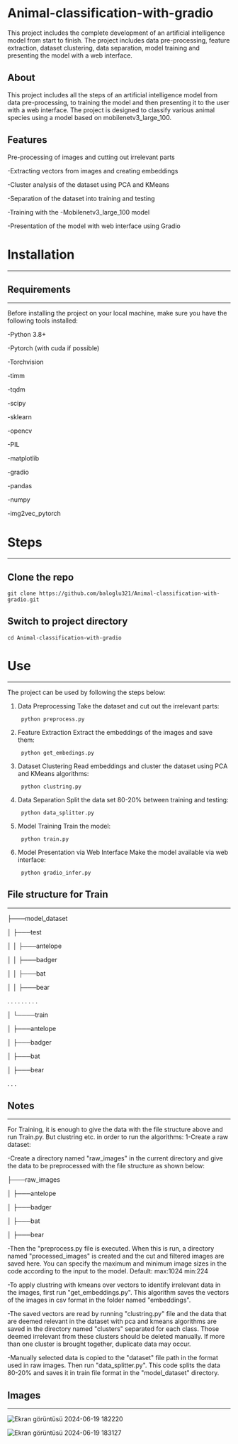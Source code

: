 # Animal-classification-with-gradio

This project includes the complete development of an artificial intelligence model from start to finish. The project includes data pre-processing, feature extraction, dataset clustering, data separation, model training and presenting the model with a web interface.

## About
This project includes all the steps of an artificial intelligence model from data pre-processing, to training the model and then presenting it to the user with a web interface. The project is designed to classify various animal species using a model based on mobilenetv3_large_100.

## Features
Pre-processing of images and cutting out irrelevant parts

-Extracting vectors from images and creating embeddings

-Cluster analysis of the dataset using PCA and KMeans

-Separation of the dataset into training and testing

-Training with the -Mobilenetv3_large_100 model

-Presentation of the model with web interface using Gradio


# Installation
----------------------

## Requirements
----------------------

Before installing the project on your local machine, make sure you have the following tools installed:

-Python 3.8+

-Pytorch (with cuda if possible)

-Torchvision

-timm

-tqdm

-scipy

-sklearn

-opencv

-PIL

-matplotlib

-gradio

-pandas

-numpy

-img2vec_pytorch

# Steps
----------------------

## Clone the repo

    git clone https://github.com/baloglu321/Animal-classification-with-gradio.git


## Switch to project directory
    
    cd Animal-classification-with-gradio

# Use
----------------------

The project can be used by following the steps below:

1. Data Preprocessing
Take the dataset and cut out the irrelevant parts:

        python preprocess.py

2. Feature Extraction
Extract the embeddings of the images and save them:

        python get_embedings.py

3. Dataset Clustering
Read embeddings and cluster the dataset using PCA and KMeans algorithms:

        python clustring.py

4. Data Separation
Split the data set 80-20% between training and testing:

        python data_splitter.py

5. Model Training
Train the model:

        python train.py

6. Model Presentation via Web Interface
Make the model available via web interface:

        python gradio_infer.py


## File structure for Train
----------------------

├───model_dataset

│ ├───test

│ │ ├───antelope

│ │ ├───badger

│ │ ├───bat

│ │ ├───bear

.   .   .
.   .   .
.   .   .

│ └────train

│ ├───antelope

│ ├───badger

│ ├───bat

│ ├───bear

.    .  .


## Notes
----------------------


For Training, it is enough to give the data with the file structure above and run Train.py. 
But clustring etc. in order to run the algorithms:
1-Create a raw dataset:

-Create a directory named "raw_images" in the current directory and give the data to be preprocessed with the file structure as shown below:

├───raw_images

│ ├───antelope

│ ├───badger

│ ├───bat

│ ├───bear


-Then the "preprocess.py file is executed. When this is run, a directory named "processed_images" is created and the cut and filtered images are saved here. You can specify the maximum and minimum image sizes in the code according to the input to the model. Default: max:1024 min:224

-To apply clustring with kmeans over vectors to identify irrelevant data in the images, first run "get_embeddings.py". This algorithm saves the vectors of the images in csv format in the folder named "embeddings". 

-The saved vectors are read by running "clustring.py" file and the data that are deemed relevant in the dataset with pca and kmeans algorithms are saved in the directory named "clusters" separated for each class. Those deemed irrelevant from these clusters should be deleted manually. If more than one cluster is brought together, duplicate data may occur.

-Manually selected data is copied to the "dataset" file path in the format used in raw images. Then run "data_splitter.py". This code splits the data 80-20% and saves it in train file format in the "model_dataset" directory.


## Images
----------------------
![Ekran görüntüsü 2024-06-19 182220](https://github.com/baloglu321/Animal-classification-with-gradio/assets/98214109/b7c22038-35b4-45df-85a5-245348581623)

![Ekran görüntüsü 2024-06-19 183127](https://github.com/baloglu321/Animal-classification-with-gradio/assets/98214109/44697ebb-bd7c-4985-b9cb-254ee67aeead)




